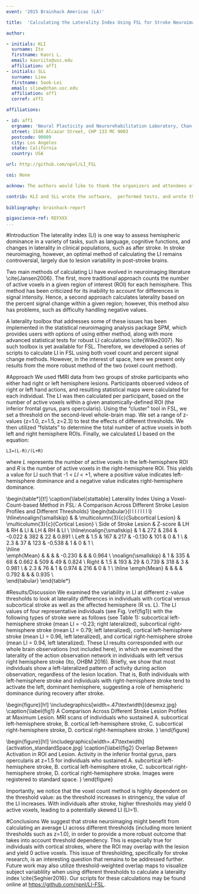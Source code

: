 ```yaml
---
event: '2015 Brainhack Americas (LA)'

title:  'Calculating the Laterality Index Using FSL for Stroke Neuroimaging Data'

author:

- initials: KLI
  surname: Ito
  firstname: Kaori L.
  email: kaoriito@usc.edu
  affiliation: aff1
- initials: SLL
  surname: Liew
  firstname: Sook-Lei 
  email: sliew@chan.usc.edu
  affiliation: aff1
  corref: aff1

affiliations: 

- id: aff1
  orgname: 'Neural Plasticity and Neurorehabilitation Laboratory, Chan Division of Occupational Science and Occupational Therapy, Division of Biokinesiology and Physical Therapy, Keck School of Medicine Department of Neurology, University of Southern California'
  street: 1540 Alcazar Street, CHP 133 MC 9003
  postcode: 90089
  city: Los Angeles
  state: California
  country: USA

url: http://github.com/npnl/LI_FSL

coi: None

acknow: The authors would like to thank the organizers and attendees of Brainhack LA and the developers of FSL.

contrib: KLI and SLL wrote the software,  performed tests, and wrote the report.
  
bibliography: brainhack-report

gigascience-ref: REFXXX
...
```


#Introduction
The laterality index (LI) is one way to assess hemispheric dominance in a variety of tasks, such as language, cognitive functions, and changes in laterality in clinical populations, such as after stroke. In stroke neuroimaging, however, an optimal method of calculating the LI remains controversial, largely due to lesion variability in post-stroke brains.
	
Two main methods of calculating LI have evolved in neuroimaging literature \cite{Jansen2006}. The first, more traditional approach counts the number of active voxels in a given region of interest (ROI) for each hemisphere. This method has been criticized for its inability to account for differences in signal intensity. Hence, a second approach calculates laterality based on the percent signal change within a given region; however, this method also has problems, such as difficulty handling negative values. 
	
A laterality toolbox that addresses some of these issues has been implemented in the statistical neuroimaging analysis package SPM, which provides users with options of using either method, along with more advanced statistical tests for robust LI calculations \cite{Wilke2007}. No such toolbox is yet available for FSL. Therefore, we developed a series of scripts to calculate LI in FSL using both voxel count and percent signal change methods. However, in the interest of space, here we present only results from the more robust method of the two (voxel count method).

#Approach
We used fMRI data from two groups of stroke participants who either had right or left hemisphere lesions. Participants observed videos of right or left hand actions, and resulting statistical maps were calculated for each individual. The LI was then calculated per participant, based on the number of active voxels within a given anatomically-defined ROI (the inferior frontal gyrus, pars opercularis). Using the “cluster” tool in FSL, we set a threshold on the second-level whole-brain map. We set a range of z-values (z=1.0, z=1.5, z=2.3) to test the effects of different thresholds. We then utilized “fslstats” to determine the total number of active voxels in both left and right hemisphere ROIs. Finally, we calculated LI based on the equation:

    LI=(L-R)/(L+R)

where *L* represents the number of active voxels in the left-hemisphere ROI and *R* is the number of active voxels in the right-hemisphere ROI. This yields a value for LI such that -1 < *LI* < +1, where a positive value indicates left-hemisphere dominance and a negative value indicates right-hemisphere dominance. 

\begin{table*}[t!]
\caption{\label{stattable} Laterality Index Using a Voxel-Count-based Method in FSL: A Comparison Across Different Stroke Lesion Profiles and Different Thresholds}
\begin{tabular}{l l l l l l l l}
 \hline\noalign{\smallskip}
                         &            & \multicolumn{3}{c}{Subcortical Lesion} & \multicolumn{3}{c}{Cortical Lesion} \\
  Side of Stroke Lesion  & Z-score    & LH         & RH           & LI         & LH         & RH           & LI      \\
   \hline\noalign{\smallskip}
                         & 1          & 272        & 284          & -0.022     & 382        & 22           & 0.891 \\
  Left                   & 1.5        & 167        & 217          & -0.130     & 101        & 0            & 1  \\
      					 & 2.3        & 37         & 123          & -0.538     & 1          & 0            & 1  \\         
 \hline  
 \emph{Mean}             &            &            &              & -0.230     &            &              & 0.964 \\
 \noalign{\smallskip}
                         & 1          & 335        & 68           &  0.662     & 509        & 49           & 0.824 \\
  Right                  & 1.5        & 193        & 29           &  0.739     & 318        & 3            & 0.981  \\
      					 & 2.3        & 76         & 1            &  0.974     & 216        & 0            & 1  \\
  \hline
  \emph{Mean}		     &            &            &              &  0.792     &            &              & 0.935 \\  
\end{tabular}
\end{table*}

#Results/Discussion
We examined the variability in LI at different z-value thresholds to look at laterality differences in individuals with cortical versus subcortical stroke as well as the affected hemisphere (R vs. L). The LI values of four representative individuals (see Fig. \ref{fig1}) with the following types of stroke were as follows (see Table 1): subcortical left-hemisphere stroke (mean LI = -0.23; right lateralized), subcortical right-hemisphere stroke (mean LI = 0.79; left lateralized), cortical left-hemisphere stroke (mean LI = 0.96, left lateralized), and cortical right-hemisphere stroke (mean LI = 0.94, left lateralized). These LI results corresponded with our whole brain observations (not included here), in which we examined the laterality of the action observation network in individuals with left versus right hemisphere stroke (Ito, OHBM 2016). Briefly, we show that most individuals show a left-lateralized pattern of activity during action observation, regardless of the lesion location. That is, Both individuals with left-hemisphere stroke and individuals with right-hemisphere stroke tend to activate the left, dominant hemisphere, suggesting a role of hemispheric dominance during recovery after stroke.

\begin{figure}[h!]
  \includegraphics[width=.47\textwidth]{desmxz.jpg}
  \caption{\label{fig1}
  A Comparison Across Different Stroke Lesion Profiles at Maximum Lesion. MRI scans of individuals who sustained A. subcortical left-hemisphere stroke, B. cortical left-hemisphere stroke, C. subcortical right-hemisphere stroke, D. cortical right-hemisphere stroke. }
\end{figure}

\begin{figure}[h!]
  \includegraphics[width=.47\textwidth]{activation_standardSpace.jpg}
  \caption{\label{fig2}
  Overlap Between Activation in ROI and Lesion. Activity in the inferior frontal gyrus, pars opercularis at z=1.5 for individuals who sustained A. subcortical left-hemisphere stroke, B. cortical left-hemisphere stroke, C. subcortical right-hemisphere stroke, D. cortical right-hemisphere stroke. Images were registered to standard space. }
\end{figure}


Importantly, we notice that the voxel count method is highly dependent on the threshold value: as the threshold increases in stringency, the value of the LI increases. With individuals after stroke, higher thresholds may yield 0 active voxels, leading to a potentially skewed LI (LI=1). 

#Conclusions
We suggest that stroke neuroimaging might benefit from calculating an average LI across different thresholds (including more lenient thresholds such as z=1.0), in order to provide a more robust outcome that takes into account threshold dependency. This is especially true for individuals with cortical strokes, where the ROI may overlap with the lesion and yield 0 active voxels. This issue of thresholding, specifically for stroke research, is an interesting question that remains to be addressed further. Future work may also utilize threshold-weighted overlap maps to visualize subject variablility when using different thresholds to calculate a laterality index \cite{Seghier2016}. Our scripts for these calculations may be found online at <https://github.com/npnl/LI-FSL>.


